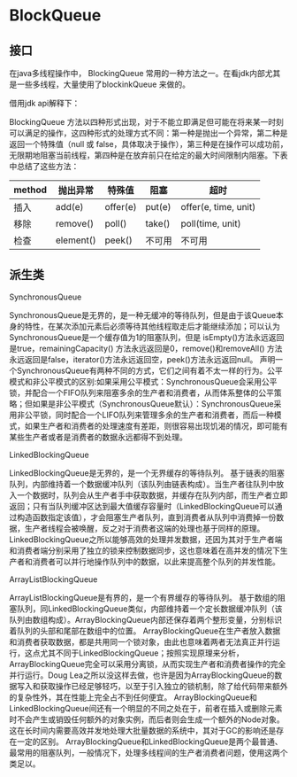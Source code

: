 # BlockQueue

## 接口
在java多线程操作中， BlockingQueue<E> 常用的一种方法之一。在看jdk内部尤其是一些多线程，大量使用了blockinkQueue 来做的。 

借用jdk api解释下：

BlockingQueue 方法以四种形式出现，对于不能立即满足但可能在将来某一时刻可以满足的操作，这四种形式的处理方式不同：第一种是抛出一个异常，第二种是返回一个特殊值（null 或 false，具体取决于操作），第三种是在操作可以成功前，无限期地阻塞当前线程，第四种是在放弃前只在给定的最大时间限制内阻塞。下表中总结了这些方法：


|method | 抛出异常 |	特殊值|	阻塞|	超时|
|--|--|--|--|--|
插入	|add(e)	|offer(e)	|put(e)	|offer(e, time, unit)
移除	|remove()	|poll()	|take()	|poll(time, unit)
检查	|element()	|peek()	|不可用	|不可用

## 派生类
SynchronousQueue

SynchronousQueue是无界的，是一种无缓冲的等待队列，但是由于该Queue本身的特性，在某次添加元素后必须等待其他线程取走后才能继续添加；可以认为SynchronousQueue是一个缓存值为1的阻塞队列，但是 isEmpty()方法永远返回是true，remainingCapacity() 方法永远返回是0，remove()和removeAll() 方法永远返回是false，iterator()方法永远返回空，peek()方法永远返回null。
声明一个SynchronousQueue有两种不同的方式，它们之间有着不太一样的行为。公平模式和非公平模式的区别:如果采用公平模式：SynchronousQueue会采用公平锁，并配合一个FIFO队列来阻塞多余的生产者和消费者，从而体系整体的公平策略；但如果是非公平模式（SynchronousQueue默认）：SynchronousQueue采用非公平锁，同时配合一个LIFO队列来管理多余的生产者和消费者，而后一种模式，如果生产者和消费者的处理速度有差距，则很容易出现饥渴的情况，即可能有某些生产者或者是消费者的数据永远都得不到处理。

LinkedBlockingQueue

LinkedBlockingQueue是无界的，是一个无界缓存的等待队列。
基于链表的阻塞队列，内部维持着一个数据缓冲队列（该队列由链表构成）。当生产者往队列中放入一个数据时，队列会从生产者手中获取数据，并缓存在队列内部，而生产者立即返回；只有当队列缓冲区达到最大值缓存容量时（LinkedBlockingQueue可以通过构造函数指定该值），才会阻塞生产者队列，直到消费者从队列中消费掉一份数据，生产者线程会被唤醒，反之对于消费者这端的处理也基于同样的原理。
LinkedBlockingQueue之所以能够高效的处理并发数据，还因为其对于生产者端和消费者端分别采用了独立的锁来控制数据同步，这也意味着在高并发的情况下生产者和消费者可以并行地操作队列中的数据，以此来提高整个队列的并发性能。

ArrayListBlockingQueue

ArrayListBlockingQueue是有界的，是一个有界缓存的等待队列。
基于数组的阻塞队列，同LinkedBlockingQueue类似，内部维持着一个定长数据缓冲队列（该队列由数组构成）。ArrayBlockingQueue内部还保存着两个整形变量，分别标识着队列的头部和尾部在数组中的位置。
ArrayBlockingQueue在生产者放入数据和消费者获取数据，都是共用同一个锁对象，由此也意味着两者无法真正并行运行，这点尤其不同于LinkedBlockingQueue；按照实现原理来分析，ArrayBlockingQueue完全可以采用分离锁，从而实现生产者和消费者操作的完全并行运行。Doug Lea之所以没这样去做，也许是因为ArrayBlockingQueue的数据写入和获取操作已经足够轻巧，以至于引入独立的锁机制，除了给代码带来额外的复杂性外，其在性能上完全占不到任何便宜。 ArrayBlockingQueue和LinkedBlockingQueue间还有一个明显的不同之处在于，前者在插入或删除元素时不会产生或销毁任何额外的对象实例，而后者则会生成一个额外的Node对象。这在长时间内需要高效并发地处理大批量数据的系统中，其对于GC的影响还是存在一定的区别。
ArrayBlockingQueue和LinkedBlockingQueue是两个最普通、最常用的阻塞队列，一般情况下，处理多线程间的生产者消费者问题，使用这两个类足以。